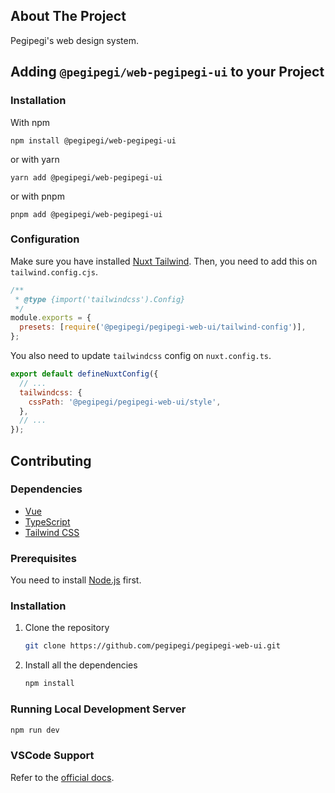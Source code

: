 ## About The Project

Pegipegi's web design system.

## Adding `@pegipegi/web-pegipegi-ui` to your Project

### Installation

With npm

```
npm install @pegipegi/web-pegipegi-ui
```

or with yarn

```
yarn add @pegipegi/web-pegipegi-ui
```

or with pnpm

```
pnpm add @pegipegi/web-pegipegi-ui
```

### Configuration

Make sure you have installed [Nuxt Tailwind](https://tailwindcss.nuxt.dev/). Then, you need to add this on `tailwind.config.cjs`.

```js
/**
 * @type {import('tailwindcss').Config}
 */
module.exports = {
  presets: [require('@pegipegi/pegipegi-web-ui/tailwind-config')],
};
```

You also need to update `tailwindcss` config on `nuxt.config.ts`.

```js
export default defineNuxtConfig({
  // ...
  tailwindcss: {
    cssPath: '@pegipegi/pegipegi-web-ui/style',
  },
  // ...
});
```

## Contributing

### Dependencies

- [Vue](https://vuejs.org/)
- [TypeScript](https://www.typescriptlang.org/)
- [Tailwind CSS](https://tailwindcss.com/)

### Prerequisites

You need to install [Node.js](https://nodejs.dev/en/download/) first.

### Installation

1. Clone the repository

   ```sh
   git clone https://github.com/pegipegi/pegipegi-web-ui.git
   ```

2. Install all the dependencies

   ```sh
   npm install
   ```

### Running Local Development Server

```bash
npm run dev
```

### VSCode Support

Refer to the [official docs](https://vuejs.org/guide/typescript/overview.html#ide-support).
